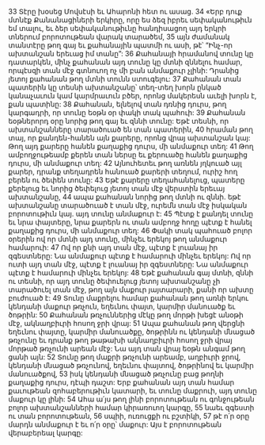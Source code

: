 33 Տէրը խօսեց Մովսէսի եւ Ահարոնի հետ ու ասաց. 34 «Երբ դուք մտնէք Քանանացիների երկիրը, որը ես ձեզ իբրեւ սեփականութիւն եմ տալու, եւ ձեր սեփականութիւնը հանդիսացող այդ երկրի տներում բորոտութեան վարակ տարածեմ, 35 այն ժամանակ տանտէրը թող գայ եւ քահանային պատմի ու ասի, թէ՝ “Ինչ-որ ախտանշան երեւաց իմ տանը”: 36 Քահանայի հրամանով տունը կը դատարկեն, մինչ քահանան այդ տունը կը մտնի զննելու համար, որպէսզի տան մէջ գտնուող ոչ մի բան անմաքուր չլինի: Դրանից յետոյ քահանան թող մտնի տունն ստուգելու: 37 Քահանան տան պատերին կը տեսնի ախտանշանը՝ տեղ-տեղ խորն ընկած կանաչաւուն կամ կարմրաւուն բծեր, որոնց մակերեսն աւելի խորն է, քան պատինը: 38 Քահանան, ելնելով տան դռնից դուրս, թող կարգադրի, որ տունը եօթն օր փակի տակ պահուի: 39 Քահանան եօթներորդ օրը նորից թող գայ եւ զննի տունը: Եթէ տեսնի, որ ախտանշանները տարածուած են տան պատերին, 40 հրաման թող տայ, որ քանդեն-հանեն այն քարերը, որոնց վրայ ախտանշան կայ: Թող այդ քարերը հանեն քաղաքից դուրս, մի անմաքուր տեղ: 41 Թող ամբողջութեամբ քերեն տան ներսը եւ քերուածը հանեն քաղաքից դուրս, մի անմաքուր տեղ: 42 Այնուհետեւ թող առնեն յղկուած այլ քարեր, դրանք տեղադրեն հանուած քարերի տեղում, ուրիշ հող բերեն ու ծեփեն տունը: 43 Եթէ քարերը տեղահանելուց, պատերը քերելուց եւ նորից ծեփելուց յետոյ տան մէջ վերստին երեւայ ախտանշանը, 44 ապա քահանան նորից թող մտնի ու զննի. եթէ ախտանշանը տարածուած է տան մէջ, ուրեմն տան մէջ իսկական բորոտութիւն կայ. այդ տունը անմաքուր է: 45 Պէտք է քանդել տունը եւ նրա փայտերը, նրա քարերն ու տան ամբողջ հողը պէտք է հանել քաղաքից դուրս, մի անմաքուր տեղ: 46 Փակի տակ պահուած բոլոր օրերին ով որ մտնի այդ տունը, մինչեւ երեկոյ թող անմաքուր համարուի: 47 Ով որ քնի այդ տան մէջ, պէտք է լուանայ իր զգեստները: Նա անմաքուր պէտք է համարուի մինչեւ երեկոյ: Ով որ ուտի այդ տան մէջ, պէտք է լուանայ իր զգեստները: Նա անմաքուր պէտք է համարուի մինչեւ երեկոյ: 48 Եթէ քահանան գայ մտնի, զննի ու տեսնի, որ այդ տունը ծեփուելուց յետոյ ախտանշանը չի տարածուել տան մէջ, թող այն մաքուր յայտարարի, քանի որ ախտը բուժուած է: 49 Տունը մաքրելու համար քահանան թող առնի երկու կենդանի մաքուր թռչուն, եղեւնու փայտ, կարմիր մանուածք եւ ծոթրին: 50 Քահանան թռչուններից մէկը թող մորթի խեցէ անօթի մէջ, ակնաղբիւրի հոսող ջրի վրայ: 51 Ապա քահանան թող վերցնի եղեւնու փայտը, կարմիր մանուածքը, ծոթրինն ու կենդանի մնացած թռչունը եւ դրանք թող թաթախի ակնաղբիւրի հոսող ջրի վրայ մորթած թռչունի արեան մէջ: Նա այդ տան վրայ եօթն անգամ թող ցանի այն: 52 Տունը թող մաքրի թռչունի արեամբ, աղբիւրի ջրով, կենդանի մնացած թռչունով, եղեւնու փայտով, ծոթրինով եւ կարմիր մանուածքով, 53 իսկ կենդանի մնացած թռչունը բաց թողնի քաղաքից դուրս, դէպի դաշտ: Երբ քահանան այդ տան համար քաւութեան զոհաբերութիւն կատարի, եւ տունը մաքրուի, այդ տունը մաքուր կը լինի: 54 Ահա ա՛յս թող լինի բորոտութեան ու գոնջութեան բոլոր ախտանշանների համար կիրառուող կարգը, 55 նաեւ զգեստի ու տան բորոտութեան, 56 սպիի, ուռուցքի ու բշտիկի, 57 թէ ո՛ր օրը մարդն անմաքուր է եւ ո՛ր օրը՝ մաքուր: Այս է բորոտութեան վերաբերեալ կարգը:
